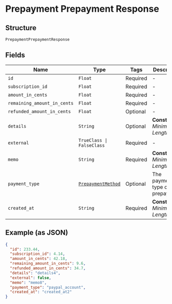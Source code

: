 
# Prepayment Prepayment Response

## Structure

`PrepaymentPrepaymentResponse`

## Fields

| Name | Type | Tags | Description |
|  --- | --- | --- | --- |
| `id` | `Float` | Required | - |
| `subscription_id` | `Float` | Required | - |
| `amount_in_cents` | `Float` | Required | - |
| `remaining_amount_in_cents` | `Float` | Required | - |
| `refunded_amount_in_cents` | `Float` | Optional | - |
| `details` | `String` | Optional | **Constraints**: *Minimum Length*: `1` |
| `external` | `TrueClass \| FalseClass` | Required | - |
| `memo` | `String` | Required | **Constraints**: *Minimum Length*: `1` |
| `payment_type` | [`PrepaymentMethod`](../../doc/models/prepayment-method.md) | Optional | The payment type of the prepayment. |
| `created_at` | `String` | Required | **Constraints**: *Minimum Length*: `1` |

## Example (as JSON)

```json
{
  "id": 233.44,
  "subscription_id": 4.14,
  "amount_in_cents": 42.18,
  "remaining_amount_in_cents": 9.6,
  "refunded_amount_in_cents": 34.7,
  "details": "details4",
  "external": false,
  "memo": "memo8",
  "payment_type": "paypal_account",
  "created_at": "created_at2"
}
```

